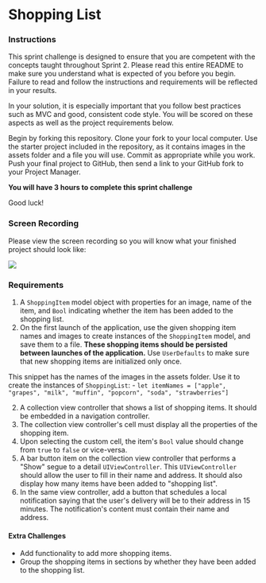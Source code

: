 # Shopping List

### Instructions

This sprint challenge is designed to ensure that you are competent with the concepts taught throughout Sprint 2. Please read this entire README to make sure you understand what is expected of you before you begin. Failure to read and follow the instructions and requirements will be reflected in your results.

In your solution, it is especially important that you follow best practices such as MVC and good, consistent code style. You will be scored on these aspects as well as the project requirements below.

Begin by forking this repository. Clone your fork to your local computer. Use the starter project included in the repository, as it contains images in the assets folder and a file you will use. Commit as appropriate while you work. Push your final project to GitHub, then send a link to your GitHub fork to your Project Manager.

**You will have 3 hours to complete this sprint challenge**

Good luck!

### Screen Recording

Please view the screen recording so you will know what your finished project should look like:

![](https://user-images.githubusercontent.com/16965587/43629692-37015176-96bb-11e8-851b-dba8f56f06e0.gif)

### Requirements

1. A `ShoppingItem` model object with properties for an image, name of the item, and `Bool` indicating whether the item has been added to the shopping list.
2. On the first launch of the application, use the given shopping item names and images to create instances of the `ShoppingItem` model, and save them to a file. **These shopping items should be persisted between launches of the application.** Use `UserDefaults` to make sure that new shopping items are initialized only once. 

This snippet has the names of the images in the assets folder. Use it to create the instances of `ShoppingList`:
    - `let itemNames = ["apple", "grapes", "milk", "muffin", "popcorn", "soda", "strawberries"]` 
    
2. A collection view controller that shows a list of shopping items. It should be embedded in a navigation controller.
3. The collection view controller's cell must display all the properties of the shopping item.
4. Upon selecting the custom cell, the item's `Bool` value should change from `true` to `false` or vice-versa.
5. A bar button item on the collection view controller that performs a "Show" segue to a detail `UIViewController`. This `UIViewController` should allow the user to fill in their name and address. It should also display how many items have been added to "shopping list".
6. In the same view controller, add a button that schedules a local notification saying that the user's delivery will be to their address in 15 minutes. The notification's content must contain their name and address.

#### Extra Challenges

- Add functionality to add more shopping items.
- Group the shopping items in sections by whether they have been added to the shopping list.
